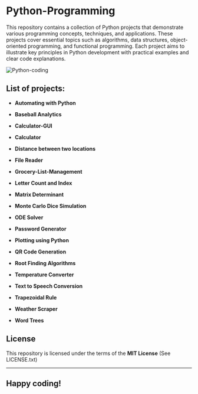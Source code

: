 # Python-Programming

This repository contains a collection of Python projects that demonstrate various programming concepts, techniques, and applications. 
These projects cover essential topics such as algorithms, data structures, object-oriented programming, and functional programming. Each project aims to illustrate key principles in Python development with practical examples and clear code explanations.

![Python-coding](https://github.com/user-attachments/assets/eafcbf85-90b5-4005-b1e1-af869051ffc5)



## List of projects:

- **Automating with Python**

- **Baseball Analytics**

- **Calculator-GUI**
  
- **Calculator**

- **Distance between two locations**

- **File Reader**

- **Grocery-List-Management**

- **Letter Count and Index**

- **Matrix Determinant**

- **Monte Carlo Dice Simulation**
  
- **ODE Solver**

- **Password Generator**

- **Plotting using Python**

- **QR Code Generation**

- **Root Finding Algorithms**

- **Temperature Converter**

- **Text to Speech Conversion**

- **Trapezoidal Rule**

- **Weather Scraper**

- **Word Trees**


## License

This repository is licensed under the terms of the **MIT License** (See LICENSE.txt)



---

## **Happy coding!**
